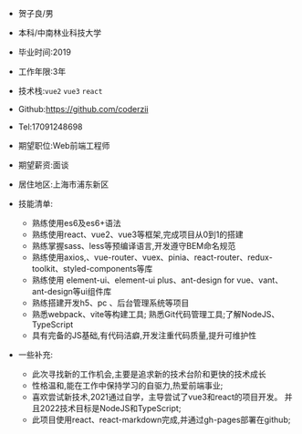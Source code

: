 


* 贺子良/男
  
* 本科/中南林业科技大学
  
* 毕业时间:2019
  
* 工作年限:3年

* 技术栈:`vue2`  `vue3`  `react`

* Github:https://github.com/coderzii

* Tel:17091248698
  
* 期望职位:Web前端工程师 
  
* 期望薪资:面谈

* 居住地区:上海市浦东新区

* 技能清单:

    - 熟练使用es6及es6+语法
    - 熟练使用react、vue2、vue3等框架,完成项目从0到1的搭建
    - 熟练掌握sass、less等预编译语言,开发遵守BEM命名规范
    - 熟练使用axios,、vue-router、vuex、pinia、react-router、redux-toolkit、styled-components等库
    - 熟练使用 element-ui、element-ui plus、ant-design for vue、vant、ant-design等ui组件库
    - 熟练搭建开发h5、pc 、后台管理系统等项目
    - 熟悉webpack、vite等构建工具; 熟悉Git代码管理工具;了解NodeJS、TypeScript
    - 具有完备的JS基础,有代码洁癖,开发注重代码质量,提升可维护性

* 一些补充:

    - 此次寻找新的工作机会,主要是追求新的技术台阶和更快的技术成长
    - 性格温和,能在工作中保持学习的自驱力,热爱前端事业;
    - 喜欢尝试新技术,2021通过自学，主导尝试了vue3和react的项目开发。
并且2022技术目标是NodeJS和TypeScript;
    - 此项目使用react、react-markdown完成,并通过gh-pages部署在github;
